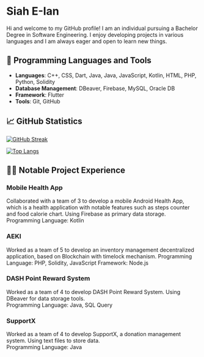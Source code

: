 # Siah E-Ian
Hi and welcome to my GitHub profile! I am an individual pursuing a Bachelor Degree in Software Engineering. I enjoy developing projects in various languages and I am always eager and open to learn new things.

## 🔧 Programming Languages and Tools
- **Languages**: C++, CSS, Dart, Java, Java, JavaScript, Kotlin, HTML, PHP, Python, Solidity
- **Database Management**: DBeaver, Firebase, MySQL, Oracle DB
- **Framework**: Flutter
- **Tools**: Git, GitHub

## 📈 GitHub Statistics
[![GitHub Streak](https://github-readme-streak-stats-seven-kappa.vercel.app?user=eiansiah&theme=blueberry-duo)](https://git.io/streak-stats)

[![Top Langs](https://github-readme-stats-git-main-eiansiahs-projects.vercel.app/api/top-langs/?username=eiansiah&show_icons=true&theme=blueberry&layout=compact&langs_count=10&exclude_repo=github-readme-stats,github-readme-streak-stats,PaddleOCR,my_counter_app&hide=CMake,CUDA,TypeScript)](https://github.com/anuraghazra/github-readme-stats)

## 🧑‍💻 Notable Project Experience
### Mobile Health App
Collaborated with a team of 3 to develop a mobile Android Health App, which is a health application with notable features such as steps counter and food calorie chart. Using Firebase as primary data storage.  
Programming Language: Kotlin

### AEKI 
Worked as a team of 5 to develop an inventory management decentralized application, based on Blockchain with timelock mechanism.
Programming Language: PHP, Solidity, JavaScript
Framework: Node.js

### DASH Point Reward System
Worked as a team of 4 to develop DASH Point Reward System. Using DBeaver for data storage tools.  
Programming Language: Java, SQL Query

### SupportX
Worked as a team of 4 to develop SupportX, a donation management system. Using text files to store data.  
Programming Language: Java

